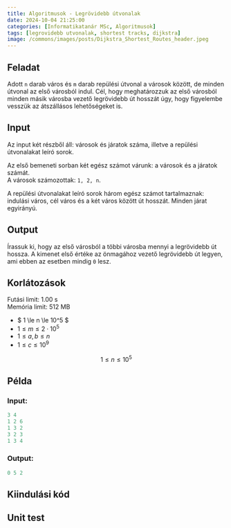 ```yaml
---
title: Algoritmusok - Legrövidebb útvonalak
date: 2024-10-04 21:25:00
categories: [Informatikatanár MSc, Algoritmusok]
tags: [legrovidebb utvonalak, shortest tracks, dijkstra]
image: /commons/images/posts/Dijkstra_Shortest_Routes_header.jpeg
---
```



## Feladat
Adott `n` darab város és `m` darab repülési útvonal a városok között, de minden útvonal az első városból indul. Cél, hogy meghatározzuk az első városból minden másik városba vezető legrövidebb út hosszát úgy, hogy figyelembe vesszük az átszállásos lehetőségeket is.


## Input
Az input két részből áll: városok és járatok száma, illetve a repülési útvonalakat leíró sorok.

Az első bemeneti sorban két egész számot várunk: a városok és a járatok számát.
\
A városok számozottak: `1, 2, n`.


A repülési útvonalakat leíró sorok három egész számot tartalmaznak: indulási város, cél város és a két város között út hosszát. Minden járat egyirányú.


## Output
Írassuk ki, hogy az első városból a többi városba mennyi a legrövidebb út hossza. A kimenet első értéke az önmagához vezető legrövidebb út legyen, ami ebben az esetben mindig `0` lesz.


## Korlátozások
Futási limit: 1.00 s
\
Memória limit: 512 MB
+ $ 1 \le n \le 10^5 $
+ $1 \le m \le 2 \cdot 10^5$
+ $1 \le a,b \le n$
+ $1 \le c \le 10^9$

$$ 1 \le n \le 10^5 $$


## Példa

### Input:

```python
3 4
1 2 6
1 3 2
3 2 3
1 3 4
```


### Output:

```python
0 5 2
```

## Kiindulási kód

## Unit test
